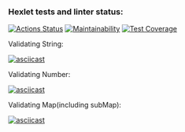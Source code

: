 ### Hexlet tests and linter status:
[![Actions Status](https://github.com/blonde2029/java-project-78/actions/workflows/hexlet-check.yml/badge.svg)](https://github.com/blonde2029/java-project-78/actions)
[![Maintainability](https://api.codeclimate.com/v1/badges/57e620f02328517fd3d3/maintainability)](https://codeclimate.com/github/blonde2029/java-project-78/maintainability)
[![Test Coverage](https://api.codeclimate.com/v1/badges/57e620f02328517fd3d3/test_coverage)](https://codeclimate.com/github/blonde2029/java-project-78/test_coverage)

Validating String: 

[![asciicast](https://asciinema.org/a/BY0ZRa6nH4zFWlwA5jCzkBBFI.svg)](https://asciinema.org/a/BY0ZRa6nH4zFWlwA5jCzkBBFI)

Validating Number: 

[![asciicast](https://asciinema.org/a/D6mDRDSwwjoaXRawufWv775Bu.svg)](https://asciinema.org/a/D6mDRDSwwjoaXRawufWv775Bu)

Validating Map(including subMap):

[![asciicast](https://asciinema.org/a/XxvhHZoCelPpJjlbkDEaVApav.svg)](https://asciinema.org/a/XxvhHZoCelPpJjlbkDEaVApav)
